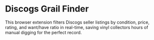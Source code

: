 # Discogs Grail Finder
This browser extension filters Discogs seller listings by condition, price, rating, and want/have ratio in real-time, saving vinyl collectors hours of manual digging for the perfect record.
